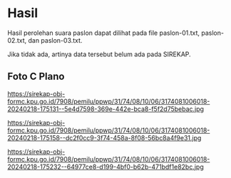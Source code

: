 # Hasil

Hasil perolehan suara paslon dapat dilihat pada file paslon-01.txt, paslon-02.txt, dan paslon-03.txt.

Jika tidak ada, artinya data tersebut belum ada pada SIREKAP.

## Foto C Plano

https://sirekap-obj-formc.kpu.go.id/7908/pemilu/ppwp/31/74/08/10/06/3174081006018-20240218-175131--5e4d7598-369e-442e-bca8-f5f2d75bebac.jpg

https://sirekap-obj-formc.kpu.go.id/7908/pemilu/ppwp/31/74/08/10/06/3174081006018-20240218-175158--dc2f0cc9-3f74-458a-8f08-56bc8a4f9e31.jpg

https://sirekap-obj-formc.kpu.go.id/7908/pemilu/ppwp/31/74/08/10/06/3174081006018-20240218-175232--64977ce8-d199-4bf0-b62b-471bdf1e82bc.jpg
